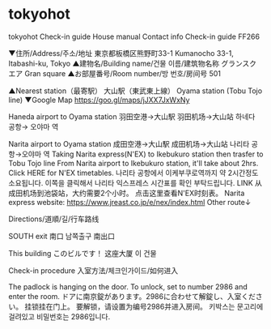 # tokyohot
tokyohot
Check-in guide
House manual
Contact info
Check-in guide FF266

▼住所/Address/주소/地址
東京都板橋区熊野町33-1
Kumanocho 33-1, Itabashi-ku, Tokyo
▲建物名/Building name/건물 이름/建筑物名称
グランスクエア
Gran square
▲お部屋番号/Room number/방 번호/房间号
501
 
▲Nearest station（最寄駅）
大山駅（東武東上線）
Oyama station (Tobu Tojo line)
▼Google Map
https://goo.gl/maps/jJXX7JxWxNy



Haneda airport to Oyama station
羽田空港→大山駅
羽田机场→大山站
하네다 공항→ 오야마 역

Narita airport to Oyama station
成田空港→大山駅
成田机场→大山站
 나리타 공항→오야마 역
Taking Narita express(N'EX) to Ikebukuro station then trasfer to Tobu Tojo line
From Narita airport to Ikebukuro station, it'll take about 2hrs.
Click HERE for N'EX timetables.
나리타 공항에서 이케부쿠로역까지 약 2시간정도 소요됩니다. 이쪽을 클릭해서 나리타 익스프레스 시간표를 확인 부탁드립니다.
LINK
从成田机场到池袋站，大约需要2个小时。
点击这里查看N'EX时刻表。
Narita express website: https://www.jreast.co.jp/e/nex/index.html
Other route↓

Directions/道順/길/行车路线

SOUTH exit
南口
남쪽출구
南出口











This building
このビルです！
这座大厦
이 건물


Check-in procedure
入室方法/체크인가이드/如何进入


The padlock is hanging on the door. To unlock, set to number 2986 and enter the room.
ドアに南京錠があります。2986に合わせて解錠し、入室ください。
挂锁挂在门上。 要解锁，请设置为编号2986并进入房间。
키박스는 문고리에 걸려있고 비밀번호는 2986입니다.
